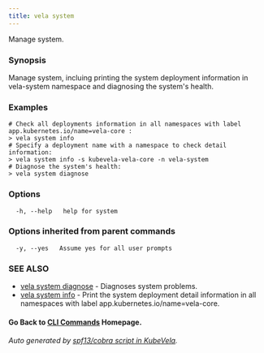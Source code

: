 ```yaml
---
title: vela system
---
```


Manage system.

### Synopsis

Manage system, incluing printing the system deployment information in vela-system namespace and diagnosing the system's health.

### Examples

```
# Check all deployments information in all namespaces with label app.kubernetes.io/name=vela-core :
> vela system info
# Specify a deployment name with a namespace to check detail information:
> vela system info -s kubevela-vela-core -n vela-system
# Diagnose the system's health:
> vela system diagnose

```

### Options

```
  -h, --help   help for system
```

### Options inherited from parent commands

```
  -y, --yes   Assume yes for all user prompts
```

### SEE ALSO


* [vela system diagnose](vela_system_diagnose.md)	 - Diagnoses system problems.
* [vela system info](vela_system_info.md)	 - Print the system deployment detail information in all namespaces with label app.kubernetes.io/name=vela-core.

#### Go Back to [CLI Commands](vela.md) Homepage.


###### Auto generated by [spf13/cobra script in KubeVela](https://github.com/kubevela/kubevela/tree/master/hack/docgen).
